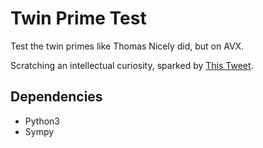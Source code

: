 # Twin Prime Test

Test the twin primes like Thomas Nicely did, but on AVX.

Scratching an intellectual curiosity, sparked by 
[This Tweet](https://twitter.com/fermatslibrary/status/1189900586365464588?s=20).


## Dependencies

* Python3
* Sympy

